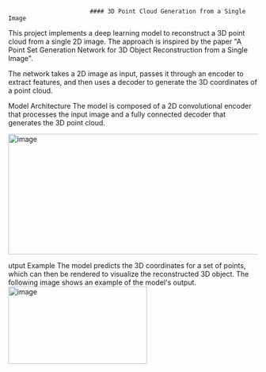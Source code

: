                            #### 3D Point Cloud Generation from a Single Image 
This project implements a deep learning model to reconstruct a 3D point cloud from a single 2D image. 
The approach is inspired by the paper "A Point Set Generation Network for 3D Object Reconstruction from a Single Image".

The network takes a 2D image as input, passes it through an encoder to extract features, and then uses
a decoder to generate the 3D coordinates of a point cloud.

Model Architecture
The model is composed of a 2D convolutional encoder that processes the input image and 
a fully connected decoder that generates the 3D point cloud.

<img width="568" height="243" alt="image" src="https://github.com/user-attachments/assets/c0709c3c-8a23-49cd-8a3c-7deb321299a9" />

utput Example
The model predicts the 3D coordinates for a set of points, which can then be rendered to visualize the reconstructed 3D object.
The following image shows an example of the model's output.
<img width="280" height="156" alt="image" src="https://github.com/user-attachments/assets/d568f199-7d76-4828-934c-043296f4e7a8" />

